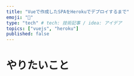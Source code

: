 ```yaml
---
title: "Vueで作成したSPAをHerokuでデプロイするまで"
emoji: "📡"
type: "tech" # tech: 技術記事 / idea: アイデア
topics: ["vuejs", "heroku"]
published: false
---
```


# やりたいこと